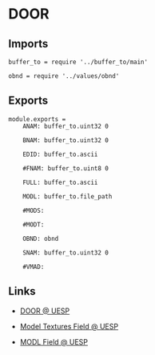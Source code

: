 # DOOR

## Imports

	buffer_to = require '../buffer_to/main'

	obnd = require '../values/obnd'


## Exports

	module.exports =
		ANAM: buffer_to.uint32 0

		BNAM: buffer_to.uint32 0

		EDID: buffer_to.ascii

		#FNAM: buffer_to.uint8 0

		FULL: buffer_to.ascii

		MODL: buffer_to.file_path

		#MODS:

		#MODT:

		OBND: obnd

		SNAM: buffer_to.uint32 0

		#VMAD:


## Links

- [DOOR @ UESP](http://www.uesp.net/wiki/Tes5Mod:Mod_File_Format/DOOR)

- [Model Textures Field @ UESP](http://www.uesp.net/wiki/Tes5Mod:Mod_File_Format/Model_Textures_Field)

- [MODL Field @ UESP](http://www.uesp.net/wiki/Tes5Mod:Mod_File_Format/MODL_Field)
